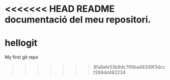 <<<<<<< HEAD
README documentació del meu repositori.
=======
# hellogit
My first git repo
>>>>>>> 8fa8afe53b8dc799ba483d9f3dccf268dd482234
